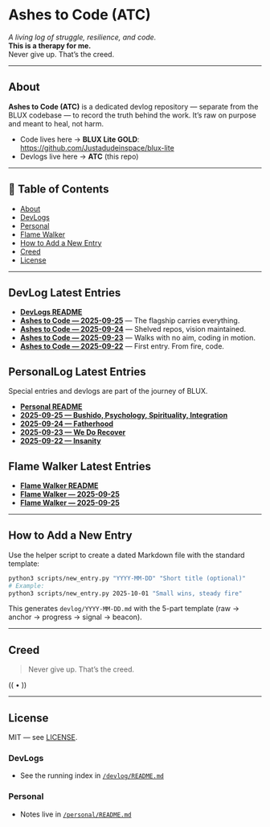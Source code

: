 # Ashes to Code (ATC)


_A living log of struggle, resilience, and code._  
**This is a therapy for me.**  
Never give up. That’s the creed.

---

## About
**Ashes to Code (ATC)** is a dedicated devlog repository — separate from the BLUX codebase —
to record the truth behind the work. It’s raw on purpose and meant to heal, not harm.

- Code lives here → **BLUX Lite GOLD**: https://github.com/Justadudeinspace/blux-lite
- Devlogs live here → **ATC** (this repo)

---

## 📑 Table of Contents
- [About](#about)
- [DevLogs](#devlog-latest-entries)
- [Personal](#personallog-latest-entries)
- [Flame Walker](#flame-walker-latest-entries)
- [How to Add a New Entry](#how-to-add-a-new-entry)
- [Creed](#creed)
- [License](#license)

---

## DevLog Latest Entries
- **[DevLogs README](devlogs/README.md)**
- **[Ashes to Code — 2025-09-25](devlog/2025-09-25.md)** — The flagship carries everything.
- **[Ashes to Code — 2025-09-24](devlog/2025-09-24.md)** — Shelved repos, vision maintained.
- **[Ashes to Code — 2025-09-23](devlog/2025-09-23.md)** — Walks with no aim, coding in motion.
- **[Ashes to Code — 2025-09-22](devlog/2025-09-22.md)** — First entry. From fire, code.

## PersonalLog Latest Entries
Special entries and devlogs are part of the journey of BLUX.
- **[Personal README](personal/README.md)**
- **[2025-09-25 — Bushido, Psychology, Spirituality, Integration](personal/2025-09-25.md)**
- **[2025-09-24 — Fatherhood](personal/2025-09-24.md)**
- **[2025-09-23 — We Do Recover](personal/2025-09-23.md)**
- **[2025-09-22 — Insanity](personal/2025-09-22.md)**
## Flame Walker Latest Entries
- **[Flame Walker README](flame_walker/README.md)**
- **[Flame Walker — 2025-09-25](flame_walker/flame-walker-2025-09-25.md)**
- **[Flame Walker — 2025-09-25](flame_walker/flame-walker-2025-09-26.md)**

---

## How to Add a New Entry
Use the helper script to create a dated Markdown file with the standard template:

```bash
python3 scripts/new_entry.py "YYYY-MM-DD" "Short title (optional)"
# Example:
python3 scripts/new_entry.py 2025-10-01 "Small wins, steady fire"
```

This generates `devlog/YYYY-MM-DD.md` with the 5-part template (raw → anchor → progress → signal → beacon).

---

## Creed
> Never give up. That’s the creed.

(( • ))

---

## License
MIT — see [LICENSE](LICENSE).
### DevLogs
- See the running index in [`/devlog/README.md`](devlog/README.md)
### Personal
- Notes live in [`/personal/README.md`](personal/README.md)
